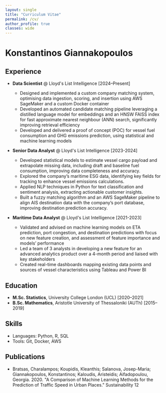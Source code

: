 ```yaml
---
layout: single
title: "Curriculum Vitae"
permalink: /cv/
author_profile: true
classes: wide
---
```

# Konstantinos Giannakopoulos

## Experience
- **Data Scientist** @ Lloyd's List Intelligence [2024–Present]
  - Designed and implemented a custom company matching system, optimising data ingestion, scoring, and insertion using AWS SageMaker and a custom Docker container
  - Developed an automated candidate matching pipeline leveraging a distilled language model for embeddings and an HNSW FAISS index for fast approximate nearest neighbour (ANN) search, significantly improving retrieval efficiency
  - Developed and delivered a proof of concept (POC) for vessel fuel consumption and GHG emissions prediction, using statistical and machine learning models

- **Senior Data Analyst** @ Lloyd's List Intelligence [2023-2024]
  - Developed statistical models to estimate vessel cargo payload and extrapolate missing data, including draft and baseline fuel consumption, improving data completeness and accuracy.
  - Explored the company’s maritime ESG data, identifying key fields for tracking to enhance vessel emissions calculations.
  - Applied NLP techniques in Python for text classification and sentiment analysis, extracting actionable customer insights.
  - Built a fuzzy matching algorithm and an AWS SageMaker pipeline to align AIS destination data with the company’s port database, improving destination prediction accuracy.
 
- **Maritime Data Analyst** @ Lloyd's List Intelligence [2021-2023]
  - Validated and advised on machine learning models on ETA prediction, port congestion, and destination predictions with focus on new feature creation, and assessment of feature importance and models’ performance
  - Led a team of 3 analysts in developing a new feature for an advanced analytics product over a 4-month period and liaised with key stakeholders
  - Created real-time dashboards mapping existing data points and sources of vessel characteristics using Tableau and Power BI
    
## Education
- **M.Sc. Statistics**, University College London (UCL) [2020–2021]
- **B.Sc. Mathematics**, Aristotle University of Thessaloniki (AUTh) [2015–2019]

## Skills
- Languages: Python, R, SQL
- Tools: Git, Docker, AWS

## Publications
- Bratsas, Charalampos; Koupidis, Kleanthis; Salanova, Josep-Maria; Giannakopoulos, Konstantinos; Kaloudis, Aristeidis; Aifadopoulou, Georgia. 2020. "A Comparison of Machine Learning Methods for the Prediction of Traffic Speed in Urban Places." Sustainability 12
